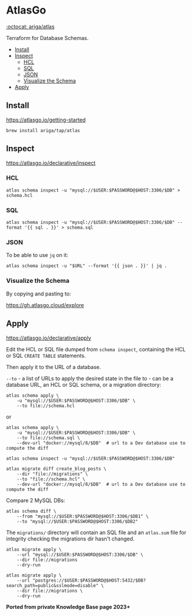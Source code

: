 # AtlasGo

[:octocat: ariga/atlas](https://github.com/ariga/atlas)

Terraform for Database Schemas.

<!-- INDEX_START -->

- [Install](#install)
- [Inspect](#inspect)
  - [HCL](#hcl)
  - [SQL](#sql)
  - [JSON](#json)
  - [Visualize the Schema](#visualize-the-schema)
- [Apply](#apply)

<!-- INDEX_END -->

## Install

<https://atlasgo.io/getting-started>

```shell
brew install ariga/tap/atlas
```

## Inspect

<https://atlasgo.io/declarative/inspect>

### HCL

```shell
atlas schema inspect -u "mysql://$USER:$PASSWORD@$HOST:3306/$DB" > schema.hcl
```

### SQL

```shell
atlas schema inspect -u "mysql://$USER:$PASSWORD@$HOST:3306/$DB" --format '{{ sql . }}' > schema.sql
```

### JSON

To be able to use `jq` on it:

```shell
atlas schema inspect -u "$URL" --format '{{ json . }}' | jq .
```

### Visualize the Schema

By copying and pasting to:

<https://gh.atlasgo.cloud/explore>

## Apply

<https://atlasgo.io/declarative/apply>

Edit the HCL or SQL file dumped from `schema inspect`, containing the HCL or SQL `CREATE TABLE` statements.

Then apply it to the URL of a database.

`--to` - a list of URLs to apply the desired state in the file  to - can be a database URL, an HCL or SQL schema, or a migration directory:

```shell
atlas schema apply \
    -u "mysql://$USER:$PASSWORD@$HOST:3306/$DB" \
    --to file://schema.hcl
```

or

```shell
atlas schema apply \
    -u "mysql://$USER:$PASSWORD@$HOST:3306/$DB" \
    --to file://schema.sql \
    --dev-url "docker://mysql/8/$DB"  # url to a Dev database use to compute the diff
```

```shell
atlas schema inspect -u "mysql://$USER:$PASSWORD@$HOST:3306/$DB"
```

```shell
atlas migrate diff create_blog_posts \
    --dir "file://migrations" \
    --to "file://schema.hcl" \
    --dev-url "docker://mysql/8/$DB"  # url to a Dev database use to compute the diff
```

Compare 2 MySQL DBs:

```shell
atlas schema diff \
    --from "mysql://$USER:$PASSWORD@$HOST:3306/$DB1" \
    --to "mysql://$USER:$PASSWORD@$HOST:3306/$DB2"
```

The `migrations/` directory will contain an SQL file and an `atlas.sum` file for integrity checking the migrations dir hasn't changed.

```shell
atlas migrate apply \
    --url "mysql://$USER:$PASSWORD@$HOST:3306/$DB" \
    --dir file://migrations
    --dry-run
```

```shell
atlas migrate apply \
    --url "postgres://$USER:$PASSWORD@$HOST:5432/$DB?search_path=public&sslmode=disable" \
    --dir file://migrations \
    --dry-run
```

**Ported from private Knowledge Base page 2023+**
